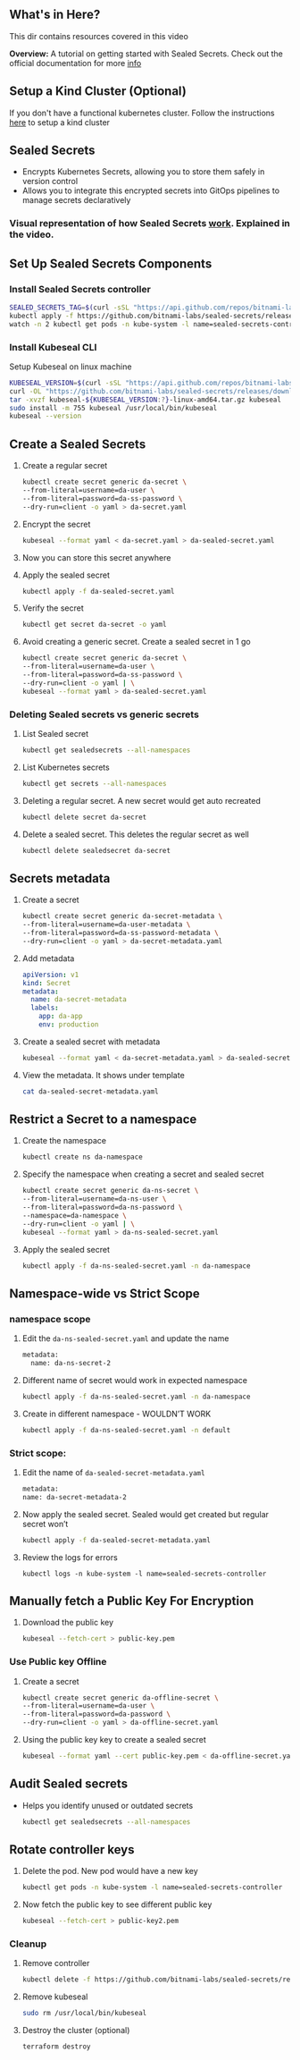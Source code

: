 ## What's in Here?
This dir contains resources covered in this video

**Overview:** A tutorial on getting started with Sealed Secrets. Check out the official documentation for more [info](https://github.com/bitnami-labs/sealed-secrets)

## Setup a Kind Cluster (Optional)

If you don't have a functional kubernetes cluster. Follow the instructions [here](cluster_setup.md) to setup a kind cluster

## Sealed Secrets

- Encrypts Kubernetes Secrets, allowing you to store them safely in version control
- Allows you to integrate this encrypted secrets into GitOps pipelines to manage secrets declaratively

### Visual representation of how Sealed Secrets [work](HowSealedSecretsWork.jpg). Explained in the video.


## Set Up Sealed Secrets Components

### Install Sealed Secrets controller

```bash
SEALED_SECRETS_TAG=$(curl -sSL "https://api.github.com/repos/bitnami-labs/sealed-secrets/releases/latest" | jq -r '.tag_name')
kubectl apply -f https://github.com/bitnami-labs/sealed-secrets/releases/download/$SEALED_SECRETS_TAG/controller.yaml
watch -n 2 kubectl get pods -n kube-system -l name=sealed-secrets-controller
```
### Install Kubeseal CLI

Setup Kubeseal on linux machine

```bash
KUBESEAL_VERSION=$(curl -sSL "https://api.github.com/repos/bitnami-labs/sealed-secrets/releases/latest" | jq -r '.tag_name' | sed 's/^v//')
curl -OL "https://github.com/bitnami-labs/sealed-secrets/releases/download/v${KUBESEAL_VERSION:?}/kubeseal-${KUBESEAL_VERSION:?}-linux-amd64.tar.gz"
tar -xvzf kubeseal-${KUBESEAL_VERSION:?}-linux-amd64.tar.gz kubeseal
sudo install -m 755 kubeseal /usr/local/bin/kubeseal
kubeseal --version
```

## Create a Sealed Secrets

1. Create a regular secret
    
    ```bash
    kubectl create secret generic da-secret \
    --from-literal=username=da-user \
    --from-literal=password=da-ss-password \
    --dry-run=client -o yaml > da-secret.yaml
    ```
    
2. Encrypt the secret
    
    ```bash
    kubeseal --format yaml < da-secret.yaml > da-sealed-secret.yaml
    ```
    
3. Now you can store this secret anywhere 
4. Apply the sealed secret
    
    ```bash
    kubectl apply -f da-sealed-secret.yaml
    ```
    
5. Verify the secret
    
    ```bash
    kubectl get secret da-secret -o yaml
    ```
    
6. Avoid creating a generic secret. Create a sealed secret in 1 go

    ```bash
    kubectl create secret generic da-secret \
    --from-literal=username=da-user \
    --from-literal=password=da-ss-password \
    --dry-run=client -o yaml | \
    kubeseal --format yaml > da-sealed-secret.yaml
    ```

### Deleting Sealed secrets vs generic secrets

1. List Sealed secret
    
    ```bash
    kubectl get sealedsecrets --all-namespaces
    ```
    
2. List Kubernetes secrets
    
    ```bash
    kubectl get secrets --all-namespaces
    ```
    
3. Deleting a regular secret. A new secret would get auto recreated
    
    ```bash
    kubectl delete secret da-secret
    ```
    
4. Delete a sealed secret. This deletes the regular secret as well
    
    ```bash
    kubectl delete sealedsecret da-secret
    ```
    
## Secrets metadata

1. Create a secret 
    
    ```bash
    kubectl create secret generic da-secret-metadata \
    --from-literal=username=da-user-metadata \
    --from-literal=password=da-ss-password-metadata \
    --dry-run=client -o yaml > da-secret-metadata.yaml
    ```
    
2. Add metadata
    
    ```yaml
    apiVersion: v1
    kind: Secret
    metadata:
      name: da-secret-metadata
      labels:
        app: da-app
        env: production
    ```
    
3. Create a sealed secret with metadata
    
    ```bash
    kubeseal --format yaml < da-secret-metadata.yaml > da-sealed-secret-metadata.yaml
    ```
    
4. View the metadata. It shows under template
    
    ```bash
    cat da-sealed-secret-metadata.yaml
    ```
    
## Restrict a Secret to a namespace

1. Create the namespace
    
    ```bash
    kubectl create ns da-namespace
    ```
    
2. Specify the namespace when creating a secret and sealed secret
    
    ```bash
    kubectl create secret generic da-ns-secret \
    --from-literal=username=da-ns-user \
    --from-literal=password=da-ns-password \
    --namespace=da-namespace \
    --dry-run=client -o yaml | \
    kubeseal --format yaml > da-ns-sealed-secret.yaml
    ```
    
3. Apply the sealed secret
    
    ```bash
    kubectl apply -f da-ns-sealed-secret.yaml -n da-namespace
    ```
    

## Namespace-wide vs Strict Scope

### namespace scope

1. Edit the `da-ns-sealed-secret.yaml` and update the name
    
    ```bash
    metadata:
      name: da-ns-secret-2
    ```
2. Different name of secret would work in expected namespace
    
    ```bash
    kubectl apply -f da-ns-sealed-secret.yaml -n da-namespace
    ``` 
3. Create in different namespace - WOULDN’T WORK
    
    ```bash
    kubectl apply -f da-ns-sealed-secret.yaml -n default
    ```

### Strict scope:

1. Edit the name of `da-sealed-secret-metadata.yaml`

    ```bash
    metadata:
    name: da-secret-metadata-2
    ```
2. Now apply the sealed secret. Sealed would get created but regular secret won’t

    ```bash
    kubectl apply -f da-sealed-secret-metadata.yaml
    ```
3. Review the logs for errors

    ```
    kubectl logs -n kube-system -l name=sealed-secrets-controller
    ```

## Manually fetch a Public Key For Encryption 

1. Download the public key

    ```bash
    kubeseal --fetch-cert > public-key.pem
    ```

### Use Public key Offline
1. Create a secret
    
    ```bash
    kubectl create secret generic da-offline-secret \
    --from-literal=username=da-user \
    --from-literal=password=da-password \
    --dry-run=client -o yaml > da-offline-secret.yaml
    ```
    
2. Using the public key key to create a sealed secret

    ```bash
    kubeseal --format yaml --cert public-key.pem < da-offline-secret.yaml > da-offline-sealed-secret.yaml
    ```

## Audit Sealed secrets

- Helps you identify unused or outdated secrets  
    ```bash
    kubectl get sealedsecrets --all-namespaces
    ```

## Rotate controller keys

1. Delete the pod. New pod would have a new key

    ```bash
    kubectl get pods -n kube-system -l name=sealed-secrets-controller
    ```

2. Now fetch the public key to see different public key
    
    ```bash
    kubeseal --fetch-cert > public-key2.pem
    ```

### Cleanup

1. Remove controller

    ```bash
    kubectl delete -f https://github.com/bitnami-labs/sealed-secrets/releases/download/$SEALED_SECRETS_TAG/controller.yaml
    ```

2. Remove kubeseal

    ```bash
    sudo rm /usr/local/bin/kubeseal
    ```

3. Destroy the cluster (optional)

    ```
    terraform destroy
    ```
